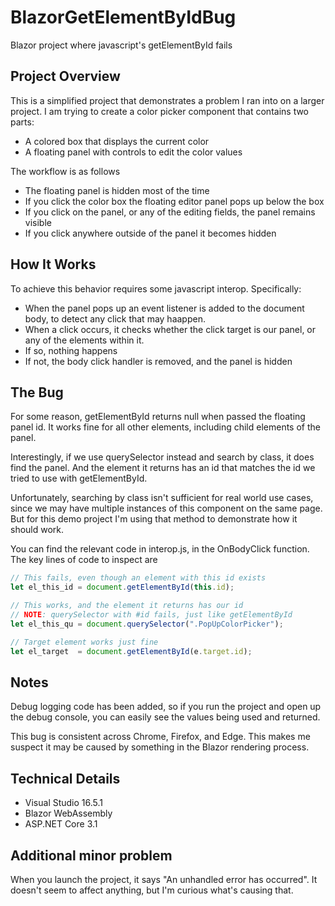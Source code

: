 # BlazorGetElementByIdBug
 Blazor project where javascript's getElementById fails

## Project Overview

This is a simplified project that demonstrates a problem I ran into on a larger project. I am trying to create a color picker component that contains two parts:

* A colored box that displays the current color
* A floating panel with controls to edit the color values

The workflow is as follows

* The floating panel is hidden most of the time
* If you click the color box the floating editor panel pops up below the box
* If you click on the panel, or any of the editing fields, the panel remains visible
* If you click anywhere outside of the panel it becomes hidden

## How It Works

To achieve this behavior requires some javascript interop. Specifically:

* When the panel pops up an event listener is added to the document body, to detect any click that may haappen.
* When a click occurs, it checks whether the click target is our panel, or any of the elements within it.
* If so, nothing happens
* If not, the body click handler is removed, and the panel is hidden

## The Bug

For some reason, getElementById returns null when passed the floating panel id. It works fine for all other elements, including child elements of the panel.

Interestingly, if we use querySelector instead and search by class, it does find the panel. And the element it returns has an id that matches the id we tried to use with getElementById.

Unfortunately, searching by class isn't sufficient for real world use cases, since we may have multiple instances of this component on the same page. But for this demo project I'm using that method to demonstrate how it should work.

You can find the relevant code in interop.js, in the OnBodyClick function. The key lines of code to inspect are

```javascript
// This fails, even though an element with this id exists
let el_this_id = document.getElementById(this.id);

// This works, and the element it returns has our id
// NOTE: querySelector with #id fails, just like getElementById
let el_this_qu = document.querySelector(".PopUpColorPicker");

// Target element works just fine
let el_target  = document.getElementById(e.target.id);
```

## Notes

Debug logging code has been added, so if you run the project and open up the debug console, you can easily see the values being used and returned.

This bug is consistent across Chrome, Firefox, and Edge. This makes me suspect it may be caused by something in the Blazor rendering process.

## Technical Details

* Visual Studio 16.5.1
* Blazor WebAssembly
* ASP.NET Core 3.1

## Additional minor problem

When you launch the project, it says "An unhandled error has occurred". It doesn't seem to affect anything, but I'm curious what's causing that.

